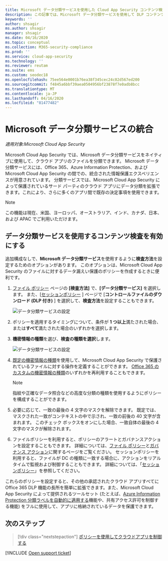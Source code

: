 ```yaml
---
title: Microsoft データ分類サービスを使用した Cloud App Security コンテンツ検査
description: この記事では、Microsoft データ分類サービスを使用して DLP コンテンツ検査を実行する場合に Microsoft Cloud App Security で従うプロセスについて説明します。
keywords: ''
author: shsagir
ms.author: shsagir
manager: shsagir
ms.date: 04/16/2020
ms.topic: conceptual
ms.collection: M365-security-compliance
ms.prod: ''
ms.service: cloud-app-security
ms.technology: ''
ms.reviewer: reutam
ms.suite: ems
ms.custom: seodec18
ms.openlocfilehash: 75ee564e0001b76ea38f345cec24c02d567ed200
ms.sourcegitcommit: f4845a6bbf39aea0504956bf23878f7e0adb8bcc
ms.translationtype: MT
ms.contentlocale: ja-JP
ms.lasthandoff: 04/16/2020
ms.locfileid: "81477482"
---
```

# <a name="microsoft-data-classification-services-integration"></a>Microsoft データ分類サービスの統合

*適用対象:Microsoft Cloud App Security*

Microsoft Cloud App Security では、Microsoft データ分類サービスをネイティブに使用して、クラウド アプリのファイルを分類できます。 Microsoft データ分類サービスには、Office 365、Azure Information Protection、および Microsoft Cloud App Security の間での、統合された情報保護エクスペリエンスが用意されています。 分類サービスでは、Microsoft Cloud App Security によって保護されているサード パーティのクラウド アプリにデータ分類を拡張できます。これにより、さらに多くのアプリ間で既存の決定事項を使用できます。

>[!NOTE]
> この機能は現在、米国、ヨーロッパ、オーストラリア、インド、カナダ、日本、および APAC でご利用いただけます。

## <a name="enable-content-inspection-with-data-classification-services"></a>データ分類サービスを使用するコンテンツ検査を有効にする

追加構成なしで、**Microsoft データ分類サービス**を使用するように**検査方法**を設定するためのオプションがあります。 このオプションは、Microsoft Cloud App Security のファイルに対するデータ漏えい保護のポリシーを作成するときに便利です。

1. [ファイル ポリシー](data-protection-policies.md) ページの **[検査方法]** で、**[データ分類サービス]** を選択します。 また、[[セッションポリシー](session-policy-aad.md) ] ページで [**コントロールファイルのダウンロード (DLP 付き)** ] を選択して、**検査方法**を設定することもできます。

    ![データ分類サービスの設定](media/dcs-enable.png)
2. ポリシーを適用するタイミングについて、条件が **1 つ以上**満たされた場合、または**すべて**満たされた場合のいずれかを選択します。
3. **機密情報の種類**を選び、**検査の種類を選択**します。

    ![データ分類サービスの設定](media/dcs-sensitive-information-type.png)

4. [既定の機密情報の種類](https://support.office.com/article/what-the-sensitive-information-types-look-for-fd505979-76be-4d9f-b459-abef3fc9e86b)を使用して、Microsoft Cloud App Security で保護されているファイルに対する操作を定義することができます。 [Office 365 のカスタムの機密情報の種類](https://support.office.com/article/create-a-custom-sensitive-information-type-82c382a5-b6db-44fd-995d-b333b3c7fc30)のいずれかを再利用することもできます。
    > [!NOTE]
    > 指紋や正確なデータ照合などの高度な分類の種類を使用するようにポリシーを構成することができます。

5. 必要に応じて、一致の最後の 4 文字のマスクを解除できます。 既定では、マスクされた一致がコンテキストの中で示され、一致の前後の 40 文字が含まれます。 このチェック ボックスをオンにした場合、一致自体の最後の 4 文字のマスクが解除されます。

6. ファイルポリシーを利用すると、ポリシーのアラートとガバナンスアクションを設定することもできます。 詳細については、[ファイル ポリシー](data-protection-policies.md)と[ガバナンス アクション](governance-actions.md)に関するページをご覧ください。 セッションポリシーを利用すると、ファイルが DC の種類に一致する場合に、アクションをリアルタイムで監視および制御することもできます。 詳細については、「[セッションポリシー](session-policy-aad.md)」を参照してください。

これらのポリシーを設定すると、その他の承認されたクラウド アプリすべてに Office 365 DLP 機能の長所を簡単に拡張できます。また、Microsoft Cloud App Security によって提供されるツールセット (たとえば、[Azure Information Protection 分類ラベルを自動的に適用する](azip-integration.md)機能や、共有アクセス許可を制御する機能) をフルに使用して、アプリに格納されているデータを保護できます。

## <a name="next-steps"></a>次のステップ

> [!div class="nextstepaction"]
> [ポリシーを使用してクラウドアプリを制御する](control-cloud-apps-with-policies.md)

[!INCLUDE [Open support ticket](includes/support.md)]
